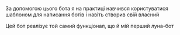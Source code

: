 <p>За допомогою цього бота я на практиці навчився користуватися шаблоном для написання ботів і навіть створив свій власний</p>
<p>Цей бот реалізує той самий функціонал, що й мій перший луна-бот</p>
